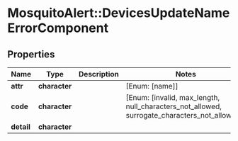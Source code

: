 # MosquitoAlert::DevicesUpdateNameErrorComponent


## Properties
Name | Type | Description | Notes
------------ | ------------- | ------------- | -------------
**attr** | **character** |  | [Enum: [name]] 
**code** | **character** |  | [Enum: [invalid, max_length, null_characters_not_allowed, surrogate_characters_not_allowed]] 
**detail** | **character** |  | 


